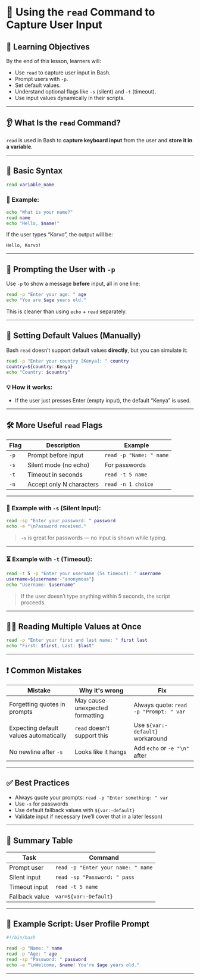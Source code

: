 # 🧾 Using the `read` Command to Capture User Input

## 🧠 Learning Objectives

By the end of this lesson, learners will:

* Use `read` to capture user input in Bash.
* Prompt users with `-p`.
* Set default values.
* Understand optional flags like `-s` (silent) and `-t` (timeout).
* Use input values dynamically in their scripts.

---

## 👂 What Is the `read` Command?

`read` is used in Bash to **capture keyboard input** from the user and **store it in a variable**.

---

## 🔧 Basic Syntax

```bash
read variable_name
```

### 🧪 Example:

```bash
echo "What is your name?"
read name
echo "Hello, $name!"
```

If the user types “Korvo”, the output will be:

```
Hello, Korvo!
```

---

## 📣 Prompting the User with `-p`

Use `-p` to show a message **before** input, all in one line:

```bash
read -p "Enter your age: " age
echo "You are $age years old."
```

This is cleaner than using `echo` + `read` separately.

---

## 🔄 Setting Default Values (Manually)

Bash `read` doesn’t support default values **directly**, but you can simulate it:

```bash
read -p "Enter your country [Kenya]: " country
country=${country:-Kenya}
echo "Country: $country"
```

### 💡 How it works:

* If the user just presses Enter (empty input), the default “Kenya” is used.

---

## 🛠️ More Useful `read` Flags

| Flag | Description              | Example                 |
| ---- | ------------------------ | ----------------------- |
| `-p` | Prompt before input      | `read -p "Name: " name` |
| `-s` | Silent mode (no echo)    | For passwords           |
| `-t` | Timeout in seconds       | `read -t 5 name`        |
| `-n` | Accept only N characters | `read -n 1 choice`      |

---

### 🔐 Example with `-s` (Silent Input):

```bash
read -sp "Enter your password: " password
echo -e "\nPassword received."
```

> `-s` is great for passwords — no input is shown while typing.

---

### ⏳ Example with `-t` (Timeout):

```bash
read -t 5 -p "Enter your username (5s timeout): " username
username=${username:-"anonymous"}
echo "Username: $username"
```

> If the user doesn’t type anything within 5 seconds, the script proceeds.

---

## 🧑‍💻 Reading Multiple Values at Once

```bash
read -p "Enter your first and last name: " first last
echo "First: $first, Last: $last"
```

---

## ❗ Common Mistakes

| Mistake                                | Why it's wrong                  | Fix                                    |
| -------------------------------------- | ------------------------------- | -------------------------------------- |
| Forgetting quotes in prompts           | May cause unexpected formatting | Always quote: `read -p "Prompt: " var` |
| Expecting default values automatically | `read` doesn’t support this     | Use `${var:-default}` workaround       |
| No newline after `-s`                  | Looks like it hangs             | Add `echo` or `-e "\n"` after          |

---

## ✅ Best Practices

* Always quote your prompts: `read -p "Enter something: " var`
* Use `-s` for passwords
* Use default fallback values with `${var:-default}`
* Validate input if necessary (we’ll cover that in a later lesson)

---

## 📁 Summary Table

| Task           | Command                            |
| -------------- | ---------------------------------- |
| Prompt user    | `read -p "Enter your name: " name` |
| Silent input   | `read -sp "Password: " pass`       |
| Timeout input  | `read -t 5 name`                   |
| Fallback value | `var=${var:-Default}`              |

---

## 🧠 Example Script: User Profile Prompt

```bash
#!/bin/bash

read -p "Name: " name
read -p "Age: " age
read -sp "Password: " password
echo -e "\nWelcome, $name! You're $age years old."
```

---
